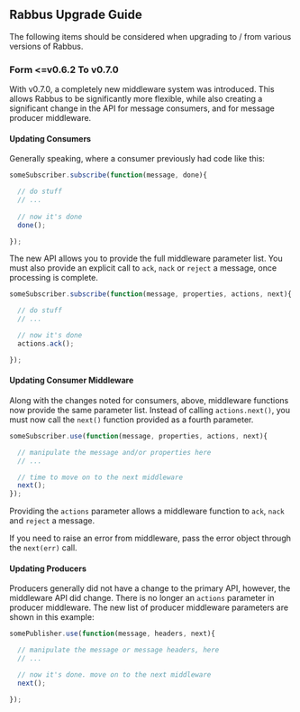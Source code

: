## Rabbus Upgrade Guide

The following items should be considered when upgrading
to / from various versions of Rabbus.

### Form &lt;=v0.6.2 To v0.7.0

With v0.7.0, a completely new middleware system was introduced.
This allows Rabbus to be significantly more flexible, while also
creating a significant change in the API for message consumers, and for
message producer middleware. 

#### Updating Consumers

Generally speaking, where a consumer previously had code 
like this:

```js
someSubscriber.subscribe(function(message, done){

  // do stuff
  // ...
  
  // now it's done
  done();

});
```

The new API allows you to provide the full middleware
parameter list. You must also provide an explicit call to
`ack`, `nack` or `reject` a message, once processing is
complete.

```js
someSubscriber.subscribe(function(message, properties, actions, next){

  // do stuff
  // ...

  // now it's done
  actions.ack();

});
```

#### Updating Consumer Middleware

Along with the changes noted for consumers, above, middleware
functions now provide the same parameter list. Instead of
calling `actions.next()`, you must now call the `next()` function
provided as a fourth parameter.

```js
someSubscriber.use(function(message, properties, actions, next){

  // manipulate the message and/or properties here
  // ...

  // time to move on to the next middleware
  next();
});
```

Providing the `actions` parameter allows a middleware function
to `ack`, `nack` and `reject` a message.

If you need to raise an error from middleware, pass the error
object through the `next(err)` call.

#### Updating Producers

Producers generally did not have a change to the primary API,
however, the middleware API did change. There is no longer an
`actions` parameter in producer middleware. The new list of
producer middleware parameters are shown in this example:

```js
somePublisher.use(function(message, headers, next){

  // manipulate the message or message headers, here
  // ...

  // now it's done. move on to the next middleware
  next();

});
```
